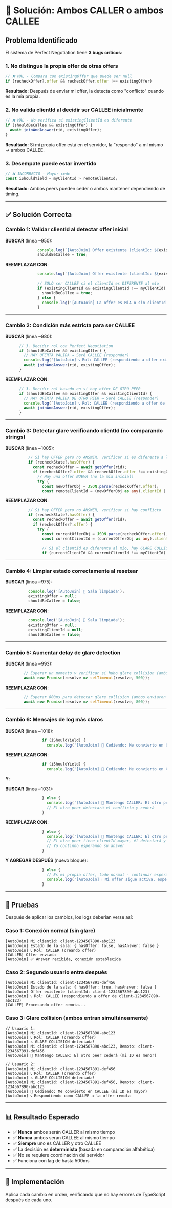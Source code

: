 # 🐛 Solución: Ambos CALLER o ambos CALLEE

## Problema Identificado

El sistema de Perfect Negotiation tiene **3 bugs críticos**:

### 1. **No distingue la propia offer de otras offers**
```typescript
// ❌ MAL - Compara con existingOffer que puede ser null
if (recheckOffer?.offer && recheckOffer.offer !== existingOffer)
```
**Resultado**: Después de enviar mi offer, la detecta como "conflicto" cuando es la mía propia.

### 2. **No valida clientId al decidir ser CALLEE inicialmente**
```typescript
// ❌ MAL - No verifica si existingClientId es diferente
if (shouldBeCallee && existingOffer) {
  await joinAndAnswer(rid, existingOffer);
}
```
**Resultado**: Si mi propia offer está en el servidor, la "respondo" a mí mismo → ambos CALLEE.

### 3. **Desempate puede estar invertido**
```typescript
// ❌ INCORRECTO - Mayor cede
const iShouldYield = myClientId > remoteClientId;
```
**Resultado**: Ambos peers pueden ceder o ambos mantener dependiendo de timing.

---

## ✅ Solución Correcta

### Cambio 1: Validar clientId al detectar offer inicial

**BUSCAR** (línea ~950):
```typescript
              console.log(`[AutoJoin] Offer existente (clientId: ${existingClientId || 'none'})`);
              shouldBeCallee = true;
```

**REEMPLAZAR CON**:
```typescript
              console.log(`[AutoJoin] Offer existente (clientId: ${existingClientId || 'none'})`);
              
              // SOLO ser CALLEE si el clientId es DIFERENTE al mío
              if (existingClientId && existingClientId !== myClientId) {
                shouldBeCallee = true;
              } else {
                console.log('[AutoJoin] La offer es MÍA o sin clientId - ignorando');
              }
```

---

### Cambio 2: Condición más estricta para ser CALLEE

**BUSCAR** (línea ~980):
```typescript
      // 3. Decidir rol con Perfect Negotiation
      if (shouldBeCallee && existingOffer) {
        // HAY OFERTA VÁLIDA → Seré CALLEE (responder)
        console.log('[AutoJoin] 📞 Rol: CALLEE (respondiendo a offer existente)');
        await joinAndAnswer(rid, existingOffer);
      }
```

**REEMPLAZAR CON**:
```typescript
      // 3. Decidir rol basado en si hay offer DE OTRO PEER
      if (shouldBeCallee && existingOffer && existingClientId) {
        // HAY OFERTA VÁLIDA DE OTRO PEER → Seré CALLEE (responder)
        console.log(`[AutoJoin] 📞 Rol: CALLEE (respondiendo a offer de ${existingClientId})`);
        await joinAndAnswer(rid, existingOffer);
      }
```

---

### Cambio 3: Detectar glare verificando clientId (no comparando strings)

**BUSCAR** (línea ~1005):
```typescript
          // Si hay OFFER pero no ANSWER, verificar si es diferente a la mía (glare)
          if (recheckState?.hasOffer) {
            const recheckOffer = await getOffer(rid);
            if (recheckOffer?.offer && recheckOffer.offer !== existingOffer) {
              // Hay una offer NUEVA (no la mía inicial)
              try {
                const newOfferObj = JSON.parse(recheckOffer.offer);
                const remoteClientId = (newOfferObj as any).clientId || 'unknown';
```

**REEMPLAZAR CON**:
```typescript
          // Si hay OFFER pero no ANSWER, verificar si hay conflicto
          if (recheckState?.hasOffer) {
            const recheckOffer = await getOffer(rid);
            if (recheckOffer?.offer) {
              try {
                const currentOfferObj = JSON.parse(recheckOffer.offer);
                const currentClientId = (currentOfferObj as any).clientId || null;
                
                // Si el clientId es diferente al mío, hay GLARE COLLISION
                if (currentClientId && currentClientId !== myClientId) {
```

---

### Cambio 4: Limpiar estado correctamente al resetear

**BUSCAR** (línea ~975):
```typescript
          console.log('[AutoJoin] 🧹 Sala limpiada');
          existingOffer = null;
          shouldBeCallee = false;
```

**REEMPLAZAR CON**:
```typescript
          console.log('[AutoJoin] 🧹 Sala limpiada');
          existingOffer = null;
          existingClientId = null;
          shouldBeCallee = false;
```

---

### Cambio 5: Aumentar delay de glare detection

**BUSCAR** (línea ~993):
```typescript
        // Esperar un momento y verificar si hubo glare collision (ambos enviaron offer)
        await new Promise(resolve => setTimeout(resolve, 500));
```

**REEMPLAZAR CON**:
```typescript
        // Esperar 800ms para detectar glare collision (ambos enviaron offer simultáneamente)
        await new Promise(resolve => setTimeout(resolve, 800));
```

---

### Cambio 6: Mensajes de log más claros

**BUSCAR** (línea ~1018):
```typescript
                if (iShouldYield) {
                  console.log('[AutoJoin] 🔄 Cediendo: Me convierto en CALLEE (Perfect Negotiation)');
```

**REEMPLAZAR CON**:
```typescript
                if (iShouldYield) {
                  console.log('[AutoJoin] 🔄 Cediendo: Me convierto en CALLEE (mi ID es mayor)');
```

**Y**:

**BUSCAR** (línea ~1031):
```typescript
                } else {
                  console.log('[AutoJoin] 💪 Mantengo CALLER: El otro peer cederá');
                  // El otro peer detectará el conflicto y cederá
                }
```

**REEMPLAZAR CON**:
```typescript
                } else {
                  console.log('[AutoJoin] 💪 Mantengo CALLER: El otro peer cederá (mi ID es menor)');
                  // El otro peer tiene clientId mayor, él detectará y cederá
                  // Yo continúo esperando su answer
                }
```

**Y AGREGAR DESPUÉS** (nuevo bloque):
```typescript
                } else {
                  // Es mi propia offer, todo normal - continuar esperando answer
                  console.log('[AutoJoin] ℹ️ Mi offer sigue activa, esperando answer...');
                }
```

---

## 🧪 Pruebas

Después de aplicar los cambios, los logs deberían verse así:

### Caso 1: Conexión normal (sin glare)
```
[AutoJoin] Mi clientId: client-1234567890-abc123
[AutoJoin] Estado de la sala: { hasOffer: false, hasAnswer: false }
[AutoJoin] 📞 Rol: CALLER (creando offer)
[CALLER] Offer enviada
[AutoJoin] ✅ Answer recibida, conexión establecida
```

### Caso 2: Segundo usuario entra después
```
[AutoJoin] Mi clientId: client-1234567891-def456
[AutoJoin] Estado de la sala: { hasOffer: true, hasAnswer: false }
[AutoJoin] Offer existente (clientId: client-1234567890-abc123)
[AutoJoin] 📞 Rol: CALLEE (respondiendo a offer de client-1234567890-abc123)
[CALLEE] Procesando offer remota...
```

### Caso 3: Glare collision (ambos entran simultáneamente)
```
// Usuario 1:
[AutoJoin] Mi clientId: client-1234567890-abc123
[AutoJoin] 📞 Rol: CALLER (creando offer)
[AutoJoin] ⚠️ GLARE COLLISION detectada!
[AutoJoin] Mi clientId: client-1234567890-abc123, Remoto: client-1234567891-def456
[AutoJoin] 💪 Mantengo CALLER: El otro peer cederá (mi ID es menor)

// Usuario 2:
[AutoJoin] Mi clientId: client-1234567891-def456
[AutoJoin] 📞 Rol: CALLER (creando offer)
[AutoJoin] ⚠️ GLARE COLLISION detectada!
[AutoJoin] Mi clientId: client-1234567891-def456, Remoto: client-1234567890-abc123
[AutoJoin] 🔄 Cediendo: Me convierto en CALLEE (mi ID es mayor)
[AutoJoin] 📞 Respondiendo como CALLEE a la offer remota
```

---

## 📊 Resultado Esperado

- ✅ **Nunca** ambos serán CALLER al mismo tiempo
- ✅ **Nunca** ambos serán CALLEE al mismo tiempo
- ✅ **Siempre** uno es CALLER y otro CALLEE
- ✅ La decisión es **determinista** (basada en comparación alfabética)
- ✅ No se requiere coordinación del servidor
- ✅ Funciona con lag de hasta 500ms

---

## 🔧 Implementación

Aplica cada cambio en orden, verificando que no hay errores de TypeScript después de cada uno.
